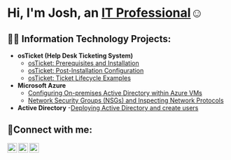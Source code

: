 <h1>Hi, I'm Josh, an <a href="https://linkedin.com/in/Josh">IT Professional</a>☺</h1>

<h2>👨‍💻 Information Technology Projects:</h2>

- <b>osTicket (Help Desk Ticketing System)</b>
  - [osTicket: Prerequisites and Installation](https://github.com/joshuaiharris/osticket-prereqs)
  - [osTicket: Post-Installation Configuration](https://github.com/joshuaiharris/post-install-config)
  - [osTicket: Ticket Lifecycle Examples](https://github.com/joshuaiharris/ticket-lifecycle)
- <b>Microsoft Azure</b>
  - [Configuring On-premises Active Directory within Azure VMs](https://github.com/joshuaiharris/configure-ad)
  - [Network Security Groups (NSGs) and Inspecting Network Protocols](https://github.com/joshuaiharris/azure-network-protocols)
- <b> Active Directory</b>
  -[Deploying Active Directory and create users ](https://github.com/joshuaiharris/configure-ad)
<h2>🤳Connect with me:</h2>

[<img align="left" alt="Josh | Twitter" width="22px" src="https://cdn.jsdelivr.net/npm/simple-icons@v3/icons/twitter.svg" />][twitter]
[<img align="left" alt="Josh | LinkedIn" width="22px" src="https://cdn.jsdelivr.net/npm/simple-icons@v3/icons/linkedin.svg" />][linkedin]
[<img align="left" alt="Josh | Instagram" width="22px" src="https://cdn.jsdelivr.net/npm/simple-icons@v3/icons/instagram.svg" />][instagram]

[twitter]: https://twitter.com/Josh
[instagram]: https://www.instagram.com/Josh
[linkedin]: https://linkedin.com/in/Josh
